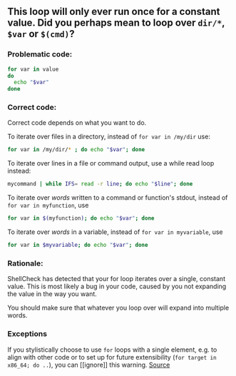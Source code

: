 ## This loop will only ever run once for a constant value. Did you perhaps mean to loop over `dir/*`, `$var` or `$(cmd)`?

### Problematic code:

```sh
for var in value
do
  echo "$var"
done
```

### Correct code:

Correct code depends on what you want to do.

To iterate over files in a directory, instead of `for var in /my/dir` use:

```sh
for var in /my/dir/* ; do echo "$var"; done
```

To iterate over lines in a file or command output, use a while read loop instead:

```sh
mycommand | while IFS= read -r line; do echo "$line"; done
```

To iterate over *words* written to a command or function's stdout, instead of `for var in myfunction`, use

```sh
for var in $(myfunction); do echo "$var"; done
```

To iterate over *words* in a variable, instead of  `for var in myvariable`, use

```sh
for var in $myvariable; do echo "$var"; done
```



### Rationale:

ShellCheck has detected that your for loop iterates over a single, constant value. This is most likely a bug in your code, caused by you not expanding the value in the way you want.

You should make sure that whatever you loop over will expand into multiple words.

### Exceptions

If you stylistically choose to use `for` loops with a single element, e.g. to align with other code or to set up for future extensibility (`for target in x86_64; do ..`), you can [[ignore]] this warning.
[Source](https://github.com/koalaman/shellcheck/wiki/SC2043)

